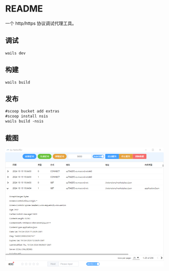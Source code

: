 # README

一个 http/https 协议调试代理工具。

## 调试

```shell
wails dev
```

## 构建

```shell
wails build
```

## 发布

```shell
#scoop bucket add extras
#scoop install nsis
wails build -nsis
```

## 截图

![screenshot-3](https://github.com/dreamsxin/go-netsniffer/blob/main/screenshot/screenshot-03.png?raw=true)